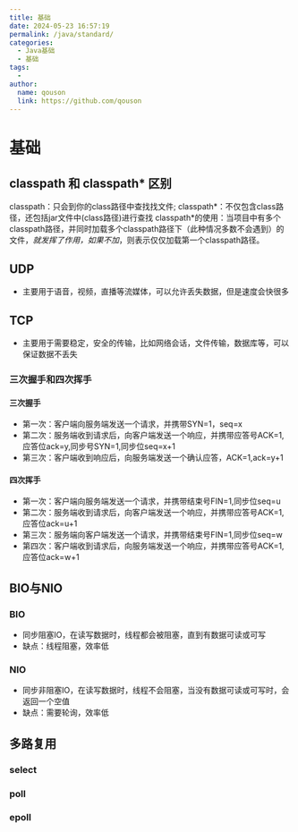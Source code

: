 ```yaml
---
title: 基础
date: 2024-05-23 16:57:19
permalink: /java/standard/
categories:
  - Java基础
  - 基础
tags:
  - 
author: 
  name: qouson
  link: https://github.com/qouson
---
```

# 基础

## classpath 和 classpath* 区别

classpath：只会到你的class路径中查找找文件;
classpath*：不仅包含class路径，还包括jar文件中(class路径)进行查找
classpath*的使用：当项目中有多个classpath路径，并同时加载多个classpath路径下（此种情况多数不会遇到）的文件，*就发挥了作用，如果不加*，则表示仅仅加载第一个classpath路径。

## UDP

- 主要用于语音，视频，直播等流媒体，可以允许丢失数据，但是速度会快很多

## TCP

- 主要用于需要稳定，安全的传输，比如网络会话，文件传输，数据库等，可以保证数据不丢失

### 三次握手和四次挥手

#### 三次握手

- 第一次：客户端向服务端发送一个请求，并携带SYN=1，seq=x
- 第二次：服务端收到请求后，向客户端发送一个响应，并携带应答号ACK=1,应答位ack=y,同步号SYN=1,同步位seq=x+1
- 第三次：客户端收到响应后，向服务端发送一个确认应答，ACK=1,ack=y+1

#### 四次挥手

- 第一次：客户端向服务端发送一个请求，并携带结束号FIN=1,同步位seq=u
- 第二次：服务端收到请求后，向客户端发送一个响应，并携带应答号ACK=1,应答位ack=u+1
- 第三次：服务端向客户端发送一个请求，并携带结束号FIN=1,同步位seq=w
- 第四次：客户端收到请求后，向服务端发送一个响应，并携带应答号ACK=1,应答位ack=w+1

## BIO与NIO

### BIO

- 同步阻塞IO，在读写数据时，线程都会被阻塞，直到有数据可读或可写
- 缺点：线程阻塞，效率低

### NIO

- 同步非阻塞IO，在读写数据时，线程不会阻塞，当没有数据可读或可写时，会返回一个空值
- 缺点：需要轮询，效率低

## 多路复用

### select

### poll

### epoll